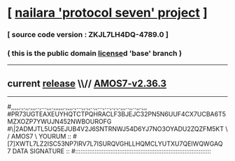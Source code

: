 
# [ [nailara 'protocol seven' project](http://nailara.network/) ]

### [ source code version : ZKJL7LH4DQ-4789.0 ]

### ( this is the public domain [license](../license)d 'base' branch )
---
## current [release](https://github.com/nailara-technologies/protocol-7/releases) \\\\// [AMOS7-v2.36.3](https://github.com/nailara-technologies/protocol-7/releases/tag/AMOS7-v2.36.3)
---

#,,,,,.,.,,.,,,..,...,,,.,,,,,,.,,,,.,...,,.,,..,,...,...,.,.,.,,,..,,..,,.,,,
#PR73UGTEAXEUYHQTCTPQHRACLF3BJEJC32PN5N6UUF4CX7UCBA6T5MZXOZP7YWUJN452NWBOUROFG
#\\\|2ADMJTL5UQ5EJUB4V2J6SNTRNWJ54D6YJ7NO3OYADU2ZQZFM5KT \ / AMOS7 \ YOURUM ::
#\[7]XWTL7LZ2ISC53NP7IRV7L7ISURQVGHLLHQMCLYUTXU7QEIWQWGAQ 7  DATA SIGNATURE ::
#:::::::::::::::::::::::::::::::::::::::::::::::::::::::::::::::::::::::::::::
